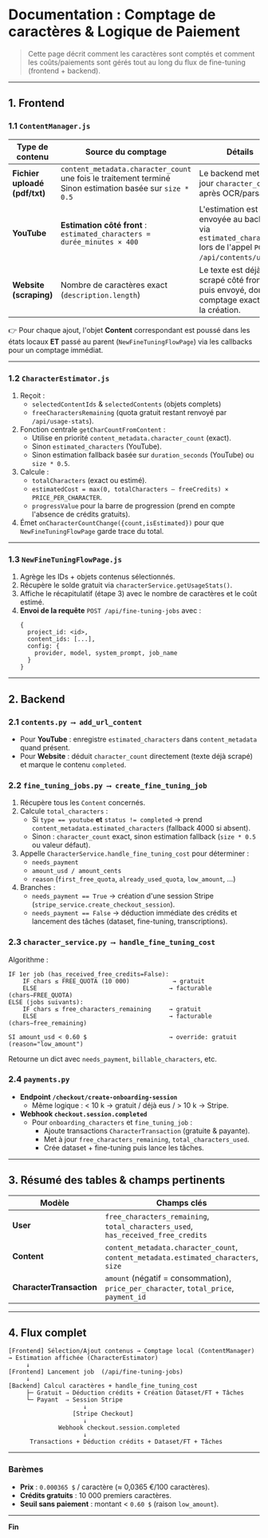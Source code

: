 # Documentation : Comptage de caractères & Logique de Paiement

> Cette page décrit comment les caractères sont comptés et comment les coûts/paiements sont gérés tout au long du flux de fine-tuning (frontend + backend).

---

## 1. Frontend

### 1.1 `ContentManager.js`
| Type de contenu | Source du comptage | Détails |
|-----------------|--------------------|---------|
| **Fichier uploadé (pdf/txt)** | `content_metadata.character_count` une fois le traitement terminé<br>Sinon estimation basée sur `size * 0.5` | Le backend met à jour `character_count` après OCR/parsage. |
| **YouTube** | **Estimation côté front** :<br>`estimated_characters = durée_minutes × 400` | L'estimation est envoyée au backend via `estimated_characters` lors de l'appel `POST /api/contents/url`. |
| **Website (scraping)** | Nombre de caractères exact (`description.length`) | Le texte est déjà scrapé côté front puis envoyé, donc comptage exact dès la création. |

👉 Pour chaque ajout, l'objet **Content** correspondant est poussé dans les états locaux **ET** passé au parent (`NewFineTuningFlowPage`) via les callbacks pour un comptage immédiat.

---

### 1.2 `CharacterEstimator.js`

1. Reçoit :
   * `selectedContentIds` & `selectedContents` (objets complets)
   * `freeCharactersRemaining` (quota gratuit restant renvoyé par `/api/usage-stats`).
2. Fonction centrale `getCharCountFromContent` :
   * Utilise en priorité `content_metadata.character_count` (exact).
   * Sinon `estimated_characters` (YouTube).
   * Sinon estimation fallback basée sur `duration_seconds` (YouTube) ou `size * 0.5`.
3. Calcule :
   * `totalCharacters` (exact ou estimé).
   * `estimatedCost = max(0, totalCharacters – freeCredits) × PRICE_PER_CHARACTER`.
   * `progressValue` pour la barre de progression (prend en compte l'absence de crédits gratuits).
4. Émet `onCharacterCountChange({count,isEstimated})` pour que `NewFineTuningFlowPage` garde trace du total.

---

### 1.3 `NewFineTuningFlowPage.js`

1. Agrège les IDs + objets contenus sélectionnés.
2. Récupère le solde gratuit via `characterService.getUsageStats()`.
3. Affiche le récapitulatif (étape 3) avec le nombre de caractères et le coût estimé.
4. **Envoi de la requête** `POST /api/fine-tuning-jobs` avec :
   ```jsonc
   {
     project_id: <id>,
     content_ids: [...],
     config: {
       provider, model, system_prompt, job_name
     }
   }
   ```

---

## 2. Backend

### 2.1 `contents.py ⟶ add_url_content`
* Pour **YouTube** : enregistre `estimated_characters` dans `content_metadata` quand présent.
* Pour **Website** : déduit `character_count` directement (texte déjà scrapé) et marque le contenu `completed`.

### 2.2 `fine_tuning_jobs.py ⟶ create_fine_tuning_job`
1. Récupère tous les `Content` concernés.
2. Calcule `total_characters` :
   * Si `type == youtube` **et** `status != completed` → prend `content_metadata.estimated_characters` (fallback 4000 si absent).
   * Sinon : `character_count` exact, sinon estimation fallback (`size * 0.5` ou valeur défaut).
3. Appelle `CharacterService.handle_fine_tuning_cost` pour déterminer :
   * `needs_payment`
   * `amount_usd / amount_cents`
   * `reason` (`first_free_quota`, `already_used_quota`, `low_amount`, …)
4. Branches :
   * `needs_payment == True` → création d'une session Stripe (`stripe_service.create_checkout_session`).
   * `needs_payment == False` → déduction immédiate des crédits et lancement des tâches (dataset, fine-tuning, transcriptions).

### 2.3 `character_service.py ⟶ handle_fine_tuning_cost`
Algorithme :
```
IF 1er job (has_received_free_credits=False):
    IF chars ≤ FREE_QUOTA (10 000)            → gratuit
    ELSE                                     → facturable (chars−FREE_QUOTA)
ELSE (jobs suivants):
    IF chars ≤ free_characters_remaining     → gratuit
    ELSE                                     → facturable (chars−free_remaining)

SI amount_usd < 0.60 $                       → override: gratuit (reason="low_amount")
```
Retourne un dict avec `needs_payment`, `billable_characters`, etc.

### 2.4 `payments.py`
* **Endpoint `/checkout/create-onboarding-session`**
  * Même logique : < 10 k → gratuit / déjà eus / > 10 k → Stripe.
* **Webhook `checkout.session.completed`**
  * Pour `onboarding_characters` et `fine_tuning_job` :
    * Ajoute transactions `CharacterTransaction` (gratuite & payante).
    * Met à jour `free_characters_remaining`, `total_characters_used`.
    * Crée dataset + fine-tuning puis lance les tâches.

---

## 3. Résumé des tables & champs pertinents

| Modèle | Champs clés |
|--------|-------------|
| **User** | `free_characters_remaining`, `total_characters_used`, `has_received_free_credits` |
| **Content** | `content_metadata.character_count`, `content_metadata.estimated_characters`, `size` |
| **CharacterTransaction** | `amount` (négatif = consommation), `price_per_character`, `total_price`, `payment_id` |

---

## 4. Flux complet
```
[Frontend] Sélection/Ajout contenus → Comptage local (ContentManager) → Estimation affichée (CharacterEstimator)
     ↓
[Frontend] Lancement job  (/api/fine-tuning-jobs)
     ↓
[Backend] Calcul caractères + handle_fine_tuning_cost
     ├─ Gratuit ⇒ Déduction crédits + Création Dataset/FT + Tâches
     └─ Payant  ⇒ Session Stripe
                     ↓
                  [Stripe Checkout]
                     ↓
              Webhook checkout.session.completed
                     ↓
      Transactions + Déduction crédits + Dataset/FT + Tâches
```

---

### Barèmes
* **Prix** : `0.000365 $` / caractère (≈ 0,0365 €/100 caractères).
* **Crédits gratuits** : 10 000 premiers caractères.
* **Seuil sans paiement** : montant < `0.60 $` (raison `low_amount`).

---

**Fin** 